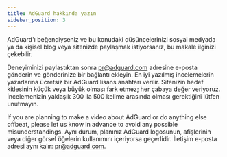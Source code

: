 ```yaml
---
title: AdGuard hakkında yazın
sidebar_position: 3
---
```


AdGuard'ı beğendiyseniz ve bu konudaki düşüncelerinizi sosyal medyada ya da kişisel blog veya sitenizde paylaşmak istiyorsanız, bu makale ilginizi çekebilir.

Deneyiminizi paylaştıktan sonra [pr@adguard.com](mailto:pr@adguard.com) adresine e-posta gönderin ve gönderinize bir bağlantı ekleyin. En iyi yazılmış incelemelerin yazarlarına ücretsiz bir AdGuard lisans anahtarı verilir. Sitenizin hedef kitlesinin küçük veya büyük olması fark etmez; her çabaya değer veriyoruz. İncelemenizin yaklaşık 300 ila 500 kelime arasında olması gerektiğini lütfen unutmayın.

If you are planning to make a video about AdGuard or do anything else offbeat, please let us know in advance to avoid any possible misunderstandings. Aynı durum, planınız AdGuard logosunun, afişlerinin veya diğer görsel öğelerin kullanımını içeriyorsa geçerlidir. İletişim e-posta adresi aynı kalır: [pr@adguard.com](mailto:pr@adguard.com).
